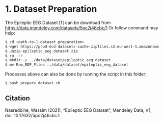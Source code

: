 
# 1. Dataset Preparation
The Epileptic EEG Dataset [1] can be download from https://data.mendeley.com/datasets/5pc2j46cbc/1
Or follow command may help:
```bash
$ cd <path-to-1.dataset_preparation>
$ wget https://prod-dcd-datasets-cache-zipfiles.s3.eu-west-1.amazonaws.com/5pc2j46cbc-1.zip -O epileptic_eeg_dataset.zip
$ unzip epileptic_eeg_dataset.zip
$ rm -rf 
$ mkdir -p ../data/dataset/epileptic_eeg_dataset
$ mv Raw_EDF_Files ../data/dataset/epileptic_eeg_dataset
```

Processes above can also be done by running the script in this folder:
```bash
$ bash prepare_dataset.sh
```

## Citation

Nasreddine, Wassim (2021), “Epileptic EEG Dataset”, Mendeley Data, V1, doi: 10.17632/5pc2j46cbc.1